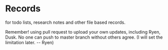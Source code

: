 # Records

for todo lists, research notes and other file based records.


Remember! using pull request to upload your own updates, including Ryen, Dusk. No one can push to master branch without others agree. (I will set the limitation later. -- Ryen)
